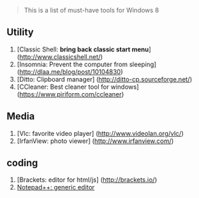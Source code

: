 > This is a list of must-have tools for Windows 8

## Utility
1. [Classic Shell: **bring back classic start menu**] (http://www.classicshell.net/) 
1. [Insomnia: Prevent the computer from sleeping] (http://dlaa.me/blog/post/10104830)
1. [Ditto: Clipboard manager] (http://ditto-cp.sourceforge.net/)
1. [CCleaner: Best cleaner tool for windows] (https://www.piriform.com/ccleaner)

## Media
1. [Vlc: favorite video player] (http://www.videolan.org/vlc/)
2. [IrfanView: photo viewer] (http://www.irfanview.com/)

## coding
1. [Brackets: editor for html/js] (http://brackets.io/)
1. [Notepad++: generic editor](https://notepad-plus-plus.org/)
